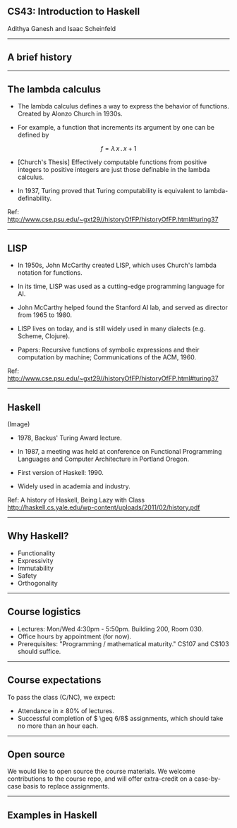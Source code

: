 ## CS43: Introduction to Haskell

Adithya Ganesh and Isaac Scheinfeld

---

## A brief history

---

## The lambda calculus

* The lambda calculus defines a way to express the behavior of functions.  Created by Alonzo Church in 1930s.

* For example, a function that increments its argument by one can be defined by

$$ f = \lambda \, x \, . \, x + 1 $$

* [Church's Thesis] Effectively computable functions from positive integers to positive integers are just those definable in the lambda calculus.

* In 1937, Turing proved that Turing computability is equivalent to lambda-definability.

Ref: http://www.cse.psu.edu/~gxt29//historyOfFP/historyOfFP.html#turing37

---

## LISP

* In 1950s, John McCarthy created LISP, which uses Church's lambda notation for functions.

* In its time, LISP was used as a cutting-edge programming language for AI.

* John McCarthy helped found the Stanford AI lab, and served as director from 1965 to 1980.

* LISP lives on today, and is still widely used in many dialects (e.g. Scheme, Clojure).

* Papers: Recursive functions of symbolic expressions and their computation by machine; Communications of the ACM, 1960.

Ref: http://www.cse.psu.edu/~gxt29//historyOfFP/historyOfFP.html#turing37

---

## Haskell

(Image)

* 1978, Backus' Turing Award lecture. 

* In 1987, a meeting was held at conference on Functional Programming Languages and Computer Architecture in Portland Oregon.

* First version of Haskell: 1990.

* Widely used in academia and industry.


Ref: A history of Haskell, Being Lazy with Class
http://haskell.cs.yale.edu/wp-content/uploads/2011/02/history.pdf

---

## Why Haskell?

* Functionality
* Expressivity
* Immutability
* Safety
* Orthogonality
 
---

## Course logistics

* Lectures: Mon/Wed 4:30pm - 5:50pm.  Building 200, Room 030.
* Office hours by appointment (for now).
* Prerequisites: "Programming / mathematical maturity."  CS107 and CS103 should suffice.

---

## Course expectations

To pass the class (C/NC), we expect:

* Attendance in $\geq$ 80% of lectures.
* Successful completion of $ \geq 6/8$ assignments, which should take no more than an hour each. 

---

## Open source

We would like to open source the course materials.  We welcome contributions to the course repo, and will offer extra-credit on a case-by-case basis to replace assignments.

---

## Examples in Haskell
